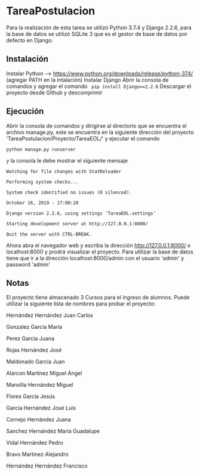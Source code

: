 # TareaPostulacion

Para la realización de esta tarea se utilizó Python 3.7.4 y Django 2.2.6, para la base de datos se utilizó SQLite 3 que es el gestor de base de datos por defecto en Django.

## Instalación

Instalar Python --> https://www.python.org/downloads/release/python-374/ (agregar PATH en la intalación)
Instalar Django
    Abrir la consola de comandos y agregar el comando
       ``` pip install Django==2.2.6```
Descargar el proyecto desde Github y descomprimir

## Ejecución 

Abrir la consola de comandos y dirigirse al directorio que se encuentra el archivo manage.py, este se encuentra en la siguiente dirección del proyecto 'TareaPostulacion/Proyecto/TareaEOL/' y ejecutar el comando
```
python manage.py runserver
```
y la consola le debe mostrar el siguiente mensaje 
```
Watching for file changes with StatReloader

Performing system checks...

System check identified no issues (0 silenced).

October 16, 2019 - 17:00:20

Django version 2.2.6, using settings 'TareaEOL.settings'

Starting development server at http://127.0.0.1:8000/

Quit the server with CTRL-BREAK.
```


Ahora abra el navegador web y escriba la dirección http://127.0.0.1:8000/ o localhost:8000 y prodrá visualizar el proyecto.
Para utilizar la base de datos tiene que ir a la dirección localhost:8000/admin con el usuario 'admin' y password 'admin'


## Notas

El proyecto tiene almacenado 3 Cursos para el ingreso de alumnos.
Puede utilizar la siguiente lista de nombres para probar el proyecto:

Hernández Hernández Juan Carlos

Gonzalez García María 

Perez García Juana 

Rojas Hernández José 

Maldonado García Juan 

Alarcon Martínez Miguel Ángel 

Mansilla Hernández Miguel 

Flores García Jesús 

García Hernández José Luis 

Cornejo Hernández Juana 

Sanchez Hernández María Guadalupe 

Vidal Hernández Pedro 

Bravo Martínez Alejandro 

Hernández Hernández Francisco 
